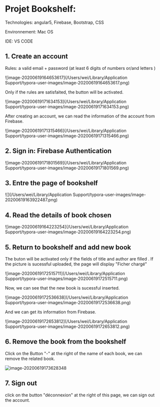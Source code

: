 # Projet Bookshelf:

Technologies: angular5, Firebase, Bootstrap, CSS

Environnement: Mac OS

IDE: VS CODE

## 1. Create an account

Rules: a valid email  + password (at least 6 digits of numbers or/and letters )

![image-20200619164653617](/Users/wei/Library/Application Support/typora-user-images/image-20200619164653617.png)

Only if the rules are satisfaited, the button will be activated.

![image-20200619171634153](/Users/wei/Library/Application Support/typora-user-images/image-20200619171634153.png)

After creating an account, we can read the information of the account from Firebase.

![image-20200619171315466](/Users/wei/Library/Application Support/typora-user-images/image-20200619171315466.png)

## 2. Sign in: Firebase Authentication

![image-20200619171801569](/Users/wei/Library/Application Support/typora-user-images/image-20200619171801569.png)





## 3. Entre the page of bookshelf

![](/Users/wei/Library/Application Support/typora-user-images/image-20200619163922487.png)



## 4. Read the details of book chosen

![image-20200619164223254](/Users/wei/Library/Application Support/typora-user-images/image-20200619164223254.png)

## 5. Return to bookshelf and add new book

The buton will be activated only if the fields of title and author are filled . If the picture is sucessful uploaded, the page will display "Ficher chargé"

![image-20200619172515711](/Users/wei/Library/Application Support/typora-user-images/image-20200619172515711.png)



Now, we can see that the new book is sucessful inserted. 

![image-20200619172536638](/Users/wei/Library/Application Support/typora-user-images/image-20200619172536638.png)

And we can get its information from Firebase.

![image-20200619172653812](/Users/wei/Library/Application Support/typora-user-images/image-20200619172653812.png)



## 6. Remove the book from the bookshelf

Click on the Button "-" at the right of the name of each book, we can remove the related book. 

![image-20200619173628348](/Users/wei/Documents/image-20200619173628348.png)

## 7. Sign out

click on the button "déconnexion" at the right of this page, we can sign out the account.

